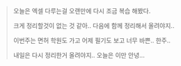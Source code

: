 > 오늘은 엑셀 다루는걸 오랜만에 다시 조금 복습 해봤다.
>
> 크게 정리할것이 없는 것 같아.. 다음에 함께 정리해서 올려야지..
>
> 이번주는 면허 학원도 가고 어제 필기도 보고 너무 바쁜.. 한주..
>
> 내일은 다시 정리한거 올려야지.. 오늘은 이만 안녕...
>
